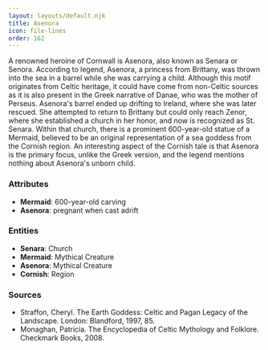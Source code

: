 ```yaml
---
layout: layouts/default.njk
title: Asenora
icon: file-lines
order: 162
---
```

A renowned heroine of Cornwall is Asenora, also known as Senara or Senora. According to legend, Asenora, a princess from Brittany, was thrown into the sea in a barrel while she was carrying a child. Although this motif originates from Celtic heritage, it could have come from non-Celtic sources as it is also present in the Greek narrative of Danae, who was the mother of Perseus. Asenora's barrel ended up drifting to Ireland, where she was later rescued. She attempted to return to Brittany but could only reach Zenor, where she established a church in her honor, and now is recognized as St. Senara. Within that church, there is a prominent 600-year-old statue of a Mermaid, believed to be an original representation of a sea goddess from the Cornish region. An interesting aspect of the Cornish tale is that Asenora is the primary focus, unlike the Greek version, and the legend mentions nothing about Asenora's unborn child.

### Attributes

- **Mermaid**: 600-year-old carving
- **Asenora**: pregnant when cast adrift

### Entities

- **Senara**: Church
- **Mermaid**: Mythical Creature
- **Asenora**: Mythical Creature
- **Cornish**: Region

### Sources

- Straffon, Cheryl. The Earth Goddess: Celtic and Pagan Legacy of the Landscape. London: Blandford, 1997, 85.
- Monaghan, Patricia. The Encyclopedia of Celtic Mythology and Folklore. Checkmark Books, 2008.

